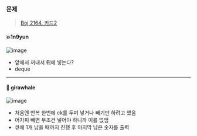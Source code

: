 ### 문제
> [Boj 2164. 카드2](https://www.acmicpc.net/problem/2164)



#### :boom:1n9yun​​
![image](https://user-images.githubusercontent.com/38209225/91537109-b9146b00-e950-11ea-81ea-7dc96480a206.png)

- 앞에서 꺼내서 뒤에 넣는다?
- deque

---

#### :whale: girawhale

![image](https://user-images.githubusercontent.com/48428699/91521754-59f42d80-e933-11ea-8fe0-3c0fa25d66c5.png)

- 처음엔 반복 한번에 ck를 두며 넣거나 빼기만 하려고 했음
- 어차피 빼면 무조건 넣어야 하니까 이를 없앰
- 큐에 1개 남을 때까지 진행 후 마지막 남은 숫자를 출력 